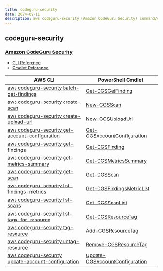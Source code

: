 ```yaml
---
title: codeguru-security
date: 2024-09-11
description: aws codeguru-security (Amazon CodeGuru Security) command/cmdlet list.
---
```


## codeguru-security

### [Amazon CodeGuru Security](https://aws.amazon.com/codeguru/)

* [CLI Reference](https://awscli.amazonaws.com/v2/documentation/api/latest/reference/codeguru-security/index.html)
* [Cmdlet Reference](https://docs.aws.amazon.com/powershell/latest/reference/items/CodeGuruSecurity_cmdlets.html)

|AWS CLI|PowerShell Cmdlet|
|----|----|
|[aws codeguru-security batch-get-findings](https://awscli.amazonaws.com/v2/documentation/api/latest/reference/codeguru-security/batch-get-findings.html)|[Get-CGSGetFinding](https://docs.aws.amazon.com/powershell/latest/reference/items/Get-CGSGetFinding.html)|
|[aws codeguru-security create-scan](https://awscli.amazonaws.com/v2/documentation/api/latest/reference/codeguru-security/create-scan.html)|[New-CGSScan](https://docs.aws.amazon.com/powershell/latest/reference/items/New-CGSScan.html)|
|[aws codeguru-security create-upload-url](https://awscli.amazonaws.com/v2/documentation/api/latest/reference/codeguru-security/create-upload-url.html)|[New-CGSUploadUrl](https://docs.aws.amazon.com/powershell/latest/reference/items/New-CGSUploadUrl.html)|
|[aws codeguru-security get-account-configuration](https://awscli.amazonaws.com/v2/documentation/api/latest/reference/codeguru-security/get-account-configuration.html)|[Get-CGSAccountConfiguration](https://docs.aws.amazon.com/powershell/latest/reference/items/Get-CGSAccountConfiguration.html)|
|[aws codeguru-security get-findings](https://awscli.amazonaws.com/v2/documentation/api/latest/reference/codeguru-security/get-findings.html)|[Get-CGSFinding](https://docs.aws.amazon.com/powershell/latest/reference/items/Get-CGSFinding.html)|
|[aws codeguru-security get-metrics-summary](https://awscli.amazonaws.com/v2/documentation/api/latest/reference/codeguru-security/get-metrics-summary.html)|[Get-CGSMetricsSummary](https://docs.aws.amazon.com/powershell/latest/reference/items/Get-CGSMetricsSummary.html)|
|[aws codeguru-security get-scan](https://awscli.amazonaws.com/v2/documentation/api/latest/reference/codeguru-security/get-scan.html)|[Get-CGSScan](https://docs.aws.amazon.com/powershell/latest/reference/items/Get-CGSScan.html)|
|[aws codeguru-security list-findings-metrics](https://awscli.amazonaws.com/v2/documentation/api/latest/reference/codeguru-security/list-findings-metrics.html)|[Get-CGSFindingsMetricList](https://docs.aws.amazon.com/powershell/latest/reference/items/Get-CGSFindingsMetricList.html)|
|[aws codeguru-security list-scans](https://awscli.amazonaws.com/v2/documentation/api/latest/reference/codeguru-security/list-scans.html)|[Get-CGSScanList](https://docs.aws.amazon.com/powershell/latest/reference/items/Get-CGSScanList.html)|
|[aws codeguru-security list-tags-for-resource](https://awscli.amazonaws.com/v2/documentation/api/latest/reference/codeguru-security/list-tags-for-resource.html)|[Get-CGSResourceTag](https://docs.aws.amazon.com/powershell/latest/reference/items/Get-CGSResourceTag.html)|
|[aws codeguru-security tag-resource](https://awscli.amazonaws.com/v2/documentation/api/latest/reference/codeguru-security/tag-resource.html)|[Add-CGSResourceTag](https://docs.aws.amazon.com/powershell/latest/reference/items/Add-CGSResourceTag.html)|
|[aws codeguru-security untag-resource](https://awscli.amazonaws.com/v2/documentation/api/latest/reference/codeguru-security/untag-resource.html)|[Remove-CGSResourceTag](https://docs.aws.amazon.com/powershell/latest/reference/items/Remove-CGSResourceTag.html)|
|[aws codeguru-security update-account-configuration](https://awscli.amazonaws.com/v2/documentation/api/latest/reference/codeguru-security/update-account-configuration.html)|[Update-CGSAccountConfiguration](https://docs.aws.amazon.com/powershell/latest/reference/items/Update-CGSAccountConfiguration.html)|

